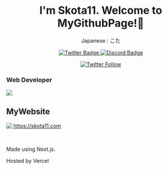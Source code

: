 <div align="center">
  <h1>I'm Skota11. Welcome to MyGithubPage!🎉</h1>
  <p>Japanese : こた</p>
  <div>
<a href="https://twitter.com/Kota_pclive">
<img src="https://img.shields.io/badge/Twitter-1da1f2?style=for-the-badge&logo=twitter&logoColor=white" alt="Twitter Badge"/>
</a>
<a href="https://discord.com/users/896299292845817856">
<img src="https://img.shields.io/badge/Discord-7289da?style=for-the-badge&logo=discord&logoColor=white" alt="Discord Badge"/>
</a>
    <p>
      <a href="https://twitter.com/Kota_pclive"><img alt="Twitter Follow" src="https://img.shields.io/twitter/follow/Kota_pclive?style=for-the-badge"></a>
    </p>
</div>
</div>
<h3>Web Developer</h3>
 <img src="http://github-profile-summary-cards.vercel.app/api/cards/profile-details?username=Skota11&theme=react" />
 
<h2>MyWebsite</h2>
<a href="https://github.com/SKota11/portfolio">
<img align="left" src="https://github-readme-stats.vercel.app/api/pin/?username=Skota11&repo=portfolio&layout=compact&theme=transparent&hide_border=true&count_private=true" />
  </a>
  <p><a href="https://skota11.com">https://skota11.com</a></p>
 <br>
  <p>Made using Next.js.</p>
  <p>Hosted by Vercel</p>

